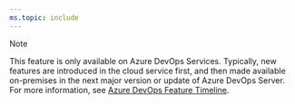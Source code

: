 ```yaml
---
ms.topic: include
---
```


> [!NOTE]  
> This feature is only available on Azure DevOps Services. Typically, new features are introduced in the cloud service first, and then made available on-premises in the next major version or update of Azure DevOps Server. For more information, see [Azure DevOps Feature Timeline](/azure/devops/release-notes/features-timeline). 